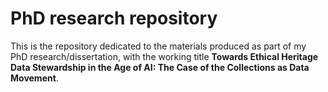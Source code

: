 # PhD research repository
This is the repository dedicated to the materials produced as part of my PhD research/dissertation, with the working title **Towards Ethical Heritage Data Stewardship in the Age of AI:
The Case of the Collections as Data Movement**.
